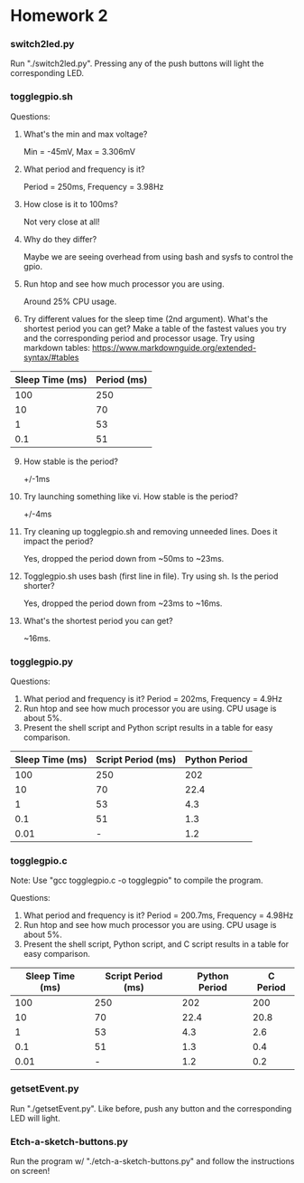 # Homework 2

### switch2led.py

Run "./switch2led.py". Pressing any of the push buttons will light the corresponding LED.

### togglegpio.sh
Questions:

1. What's the min and max voltage?

	Min = -45mV, Max = 3.306mV
2. What period and frequency is it?

	Period = 250ms, Frequency = 3.98Hz
3. How close is it to 100ms?

	Not very close at all!
4. Why do they differ?

	Maybe we are seeing overhead from using bash and sysfs to control the gpio.
5. Run htop and see how much processor you are using.

	Around 25% CPU usage.
6. Try different values for the sleep time (2nd argument). What's the shortest period you can get? Make a table of the fastest values you try and the corresponding period and processor usage. Try using markdown tables: https://www.markdownguide.org/extended-syntax/#tables

| Sleep Time (ms) | Period (ms) |
|-|-|
|100|250|
|10|70|
|1|53|
|0.1|51|

9. How stable is the period?

	+/-1ms
8. Try launching something like vi. How stable is the period?

	+/-4ms	
9. Try cleaning up togglegpio.sh and removing unneeded lines. Does it impact the period?

	Yes, dropped the period down from ~50ms to ~23ms.
10. Togglegpio.sh uses bash (first line in file). Try using sh. Is the period shorter?

	Yes, dropped the period down from ~23ms to ~16ms.
11. What's the shortest period you can get?

	~16ms.

### togglegpio.py

Questions:

1. What period and frequency is it?
	Period = 202ms, Frequency = 4.9Hz
2. Run htop and see how much processor you are using.
	CPU usage is about 5%.
3. Present the shell script and Python script results in a table for easy comparison.

| Sleep Time (ms) | Script Period (ms) | Python Period|
|-|-|-|
|100|250|202|
|10|70|22.4|
|1|53|4.3|
|0.1|51|1.3|
|0.01|-|1.2|

### togglegpio.c
Note: Use "gcc togglegpio.c -o togglegpio" to compile the program.

Questions:

1. What period and frequency is it?
	Period = 200.7ms, Frequency = 4.98Hz
2. Run htop and see how much processor you are using.
	CPU usage is about 5%.
3. Present the shell script, Python script, and C script results in a table for easy comparison.

| Sleep Time (ms) | Script Period (ms) | Python Period| C Period|
|-|-|-|-|
|100|250|202|200|
|10|70|22.4|20.8|
|1|53|4.3|2.6|
|0.1|51|1.3|0.4|
|0.01|-|1.2|0.2|

### getsetEvent.py

Run "./getsetEvent.py". Like before, push any button and the corresponding LED will light.

### Etch-a-sketch-buttons.py

Run the program w/ "./etch-a-sketch-buttons.py" and follow the instructions on screen!